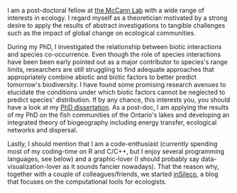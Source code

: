 I am a post-doctoral fellow at [the McCann Lab](https://www.mccannlab.org) with
a wide range of interests in ecology. I regard myself as a theoretician
motivated by a strong desire to apply the results of abstract
investigations to tangible challenges such as the impact of global change
on ecological communities.  

During my PhD, I investigated the relationship between biotic interactions and
species co-occurrence. Even though the role of species interactions have been
been early pointed out as a major contributor to species's range limits, researchers are still struggling to find adequate approaches that appropriately
combine abiotic and biotic factors to better predict tomorrow's biodiversity. I have found some promising research avenues to elucidate the conditions under which biotic factors cannot be neglected to predict species' distribution. If by any chance, this interests you, you should have a look at my [PhD dissertation](/pdf/thesekc.pdf). As a post-doc, I am applying the results of my PhD on the fish communities of the Ontario's lakes and developing an integrated theory of biogeography including energy transfer, ecological networks and dispersal.


Lastly, I should mention that I am a code-enthusiast (currently spending most of
my coding-time on R and C/C++, but I enjoy several programming languages, see below) and a graphic-lover (I should probably say data-visualization-lover as it sounds fancier nowadays). That the reason why, together with a couple of colleagues/friends, we started [inSileco](https://insileco.github.io/), a blog that focuses on the computational tools for ecologists.
